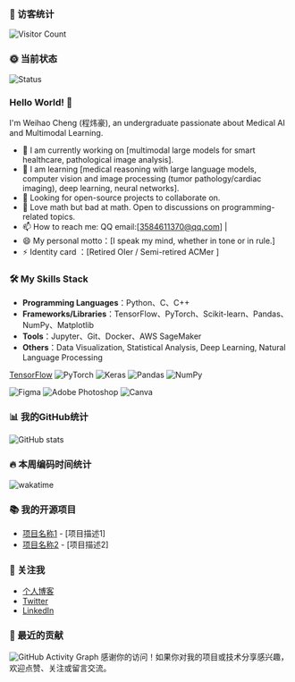 ### 👋 访客统计
![Visitor Count](https://profile-counter.glitch.me/[code-11-lab]/count.svg)

### 🌞 当前状态
![Status](https://github-readme-streak-stats.herokuapp.com/?user=[code-11-lab]&theme=dark)

### Hello World! 👋

I'm Weihao Cheng (程炜豪), an undergraduate passionate about Medical AI and Multimodal Learning.

- 🔭 I am currently working on [multimodal large models for smart healthcare, pathological image analysis].
- 🌱 I am learning [medical reasoning with large language models, computer vision and image processing (tumor pathology/cardiac imaging), deep learning, neural networks].
- 👯 Looking for open-source projects to collaborate on.
- 💬 Love math but bad at math. Open to discussions on programming-related topics.
- 📫 How to reach me: QQ email:[3584611370@qq.com] | 
- 😄 My personal motto：[I speak my mind, whether in tone or in rule.]
- ⚡ Identity card ：[Retired OIer / Semi-retired ACMer ]

### 🛠️ My Skills Stack
- **Programming Languages**：Python、C、C++
- **Frameworks/Libraries**：TensorFlow、PyTorch、Scikit-learn、Pandas、NumPy、Matplotlib
- **Tools**：Jupyter、Git、Docker、AWS SageMaker
- **Others**：Data Visualization, Statistical Analysis, Deep Learning, Natural Language Processing
  
[TensorFlow](https://img.shields.io/badge/TensorFlow-%23FF6F00.svg?style=for-the-badge&logo=TensorFlow&logoColor=white)
![PyTorch](https://img.shields.io/badge/PyTorch-%23EE4C2C.svg?style=for-the-badge&logo=PyTorch&logoColor=white)
![Keras](https://img.shields.io/badge/Keras-%23D00000.svg?style=for-the-badge&logo=Keras&logoColor=white)
![Pandas](https://img.shields.io/badge/pandas-%23150458.svg?style=for-the-badge&logo=pandas&logoColor=white)
![NumPy](https://img.shields.io/badge/numpy-%23013243.svg?style=for-the-badge&logo=numpy&logoColor=white)


![Figma](https://img.shields.io/badge/figma-%23F24E1E.svg?style=for-the-badge&logo=figma&logoColor=white)
![Adobe Photoshop](https://img.shields.io/badge/adobephotoshop-%2331A8FF.svg?style=for-the-badge&logo=adobephotoshop&logoColor=white)
![Canva](https://img.shields.io/badge/Canva-%2300C4CC.svg?style=for-the-badge&logo=Canva&logoColor=white)
### 📊 我的GitHub统计
![GitHub stats](https://github-readme-stats.vercel.app/api?username=[Apotheon]&show_icons=true&theme=radical)

### 🔥 本周编码时间统计
![wakatime](https://wakatime.com/badge/user/[你的wakatime用户ID].svg)

### 📚 我的开源项目
- [项目名称1](项目链接1) - [项目描述1]
- [项目名称2](项目链接2) - [项目描述2]

### 🤝 关注我
- [个人博客](博客链接)
- [Twitter](Twitter链接)
- [LinkedIn](LinkedIn链接)

### 📅 最近的贡献
![GitHub Activity Graph](https://activity-graph.herokuapp.com/graph?username=[你的GitHub用户名]&bg_color=1F222E&color=8A91A9&line=805AD5&point=FFFFFF&area=true&hide_border=true)
感谢你的访问！如果你对我的项目或技术分享感兴趣，欢迎点赞、关注或留言交流。
